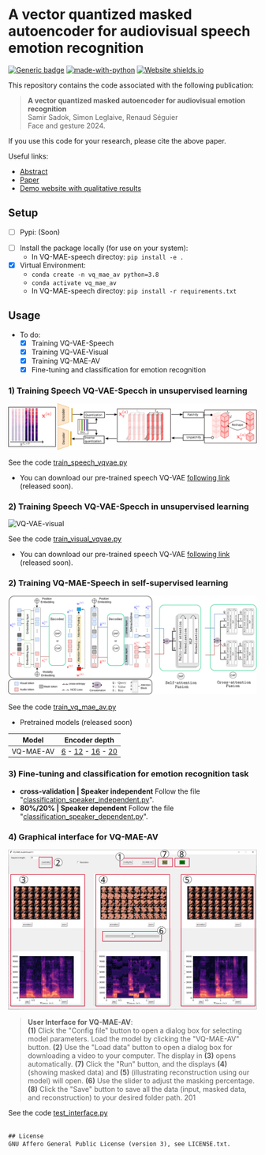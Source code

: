 
# A vector quantized masked autoencoder for audiovisual speech emotion recognition
[![Generic badge](https://img.shields.io/badge/<STATUS>-<in_progress>-<COLOR>.svg)]()
[![made-with-python](https://img.shields.io/badge/Made%20with-Python-1f425f.svg)](https://www.python.org/)
[![Website shields.io](https://img.shields.io/website-up-down-green-red/http/shields.io.svg)](https://samsad35.github.io/site-mdvae/)

[comment]: <> ([![PyPI version fury.io]&#40;https://badge.fury.io/py/ansicolortags.svg&#41;]&#40;https://test.pypi.org/project/&#41;)


This repository contains the code associated with the following publication:
> **A vector quantized masked autoencoder for audiovisual emotion recognition**<br> Samir Sadok, Simon Leglaive, Renaud Séguier<br>Face and gesture 2024.

If you use this code for your research, please cite the above paper.

Useful links:
- [Abstract](https://arxiv.org/abs/2305.03568)
- [Paper]()
- [Demo website with qualitative results](https://samsad35.github.io/site-mdvae/)

## Setup 
- [ ] Pypi: (Soon) 

[comment]: <> (  - ``````)
- [ ] Install the package locally (for use on your system):  
  - In VQ-MAE-speech directoy: ```pip install -e .```
- [x] Virtual Environment: 
  - ```conda create -n vq_mae_av python=3.8```
  - ```conda activate vq_mae_av```
  - In VQ-MAE-speech directoy: ```pip install -r requirements.txt```

## Usage
* To do:
  * [x] Training VQ-VAE-Speech
  * [x] Training VQ-VAE-Visual
  * [X] Training VQ-MAE-AV
  * [X] Fine-tuning and classification for emotion recognition

### 1) Training Speech VQ-VAE-Specch in unsupervised learning

![VQ-VAE-audio](images/tokens-audio.svg)

See the code [train_speech_vqvae.py](train_speech_vqvae.py)
- You can download our pre-trained speech VQ-VAE [following link]() (released soon).

### 2) Training Speech VQ-VAE-Specch in unsupervised learning

![VQ-VAE-visual](images/tokens-visual.svg)

See the code [train_visual_vqvae.py](train_visual_vqvae.py)
- You can download our pre-trained speech VQ-VAE [following link]() (released soon).

### 2) Training VQ-MAE-Speech in self-supervised learning
![VQ-MAE](images/overview-new.svg)

See the code [train_vq_mae_av.py](train_vq_mae_av.py)
- Pretrained models (released soon)

| Model         	| Encoder depth    	| 
|---------------	|---------------------	|
| VQ-MAE-AV 	| [6]() - [12]() - [16]() - [20]() 	|

### 3) Fine-tuning and classification for emotion recognition task

- __cross-validation | Speaker independent__ Follow the file "[classification_speaker_independent.py](classification_speaker_independent.py)".
- __80%/20% | Speaker dependent__ Follow the file "[classification_speaker_dependent.py](classification_speaker_dependent.py)".

### 4) Graphical interface for VQ-MAE-AV
![interface](images/interface.svg)

> **User Interface for VQ-MAE-AV**: <br> **(1)** Click the "Config file" button to open a
dialog box for selecting model parameters. Load the model by clicking the "VQ-MAE-AV"
button. **(2)** Use the "Load data" button to open a dialog box for downloading a video to
your computer. The display in **(3)** opens automatically. **(7)** Click the "Run" button, and the
displays **(4)** (showing masked data) and **(5)** (illustrating reconstruction using our model)
will open. **(6)** Use the slider to adjust the masking percentage. **(8)** Click the "Save" button
to save all the data (input, masked data, and reconstruction) to your desired folder path.
201

See the code [test_interface.py](test_interface.py)
```

## License
GNU Affero General Public License (version 3), see LICENSE.txt.